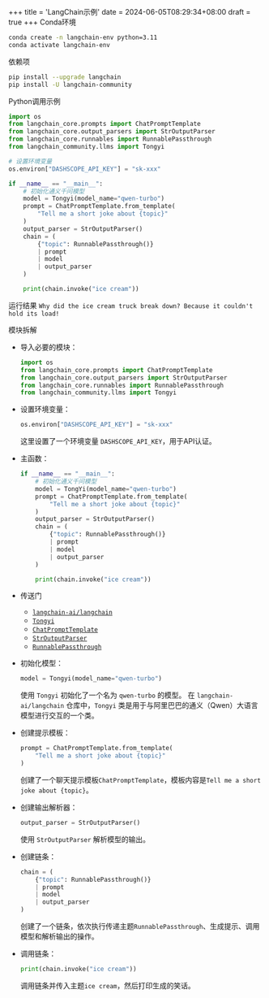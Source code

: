 +++
title = 'LangChain示例'
date = 2024-06-05T08:29:34+08:00
draft = true
+++
Conda环境
``` bash
conda create -n langchain-env python=3.11
conda activate langchain-env
```

依赖项
``` bash
pip install --upgrade langchain
pip install -U langchain-community
```

Python调用示例
``` python
import os
from langchain_core.prompts import ChatPromptTemplate
from langchain_core.output_parsers import StrOutputParser
from langchain_core.runnables import RunnablePassthrough
from langchain_community.llms import Tongyi

# 设置环境变量
os.environ["DASHSCOPE_API_KEY"] = "sk-xxx"

if __name__ == "__main__":
    # 初始化通义千问模型
    model = Tongyi(model_name="qwen-turbo")
    prompt = ChatPromptTemplate.from_template(
        "Tell me a short joke about {topic}"
    )
    output_parser = StrOutputParser()
    chain = (
        {"topic": RunnablePassthrough()}
        | prompt
        | model
        | output_parser
    )

    print(chain.invoke("ice cream")) 
```

运行结果
`Why did the ice cream truck break down? Because it couldn't hold its load!`

模块拆解
- 导入必要的模块：
    ```python
    import os
    from langchain_core.prompts import ChatPromptTemplate
    from langchain_core.output_parsers import StrOutputParser
    from langchain_core.runnables import RunnablePassthrough
    from langchain_community.llms import Tongyi
    ```
- 设置环境变量：
    ``` python
    os.environ["DASHSCOPE_API_KEY"] = "sk-xxx"
    ```
    这里设置了一个环境变量 `DASHSCOPE_API_KEY`，用于API认证。


- 主函数：
    ``` python
    if __name__ == "__main__":
        # 初始化通义千问模型
        model = TongYi(model_name="qwen-turbo")
        prompt = ChatPromptTemplate.from_template(
            "Tell me a short joke about {topic}"
        )
        output_parser = StrOutputParser()
        chain = (
            {"topic": RunnablePassthrough()}
            | prompt
            | model
            | output_parser
        )

        print(chain.invoke("ice cream"))
    ```
- 传送门
    - [`langchain-ai/langchain`](https://github.com/langchain-ai/langchain/tree/master/libs/community/langchain_community/llms)
    - [`Tongyi`](https://github.com/langchain-ai/langchain/blob/234394f6316d854972e65009c7a94921dd780f51/libs/community/langchain_community/llms/tongyi.py#L160) 
    - [`ChatPromptTemplate`](https://github.com/langchain-ai/langchain/blob/234394f6316d854972e65009c7a94921dd780f51/libs/core/langchain_core/prompts/chat.py#L709)
    - [`StrOutputParser`](https://github.com/langchain-ai/langchain/blob/234394f6316d854972e65009c7a94921dd780f51/libs/core/langchain_core/output_parsers/string.py#L6)
    - [`RunnablePassthrough`](https://github.com/langchain-ai/langchain/blob/234394f6316d854972e65009c7a94921dd780f51/libs/core/langchain_core/runnables/passthrough.py#L65)

- 初始化模型：
    ``` python
    model = Tongyi(model_name="qwen-turbo")
    ```
    使用 `Tongyi` 初始化了一个名为 `qwen-turbo` 的模型。
    在 `langchain-ai/langchain` 仓库中，`Tongyi` 类是用于与阿里巴巴的通义（Qwen）大语言模型进行交互的一个类。

- 创建提示模板：
    ``` python
    prompt = ChatPromptTemplate.from_template(
        "Tell me a short joke about {topic}"
    )
    ```
    创建了一个聊天提示模板`ChatPromptTemplate`，模板内容是`Tell me a short joke about {topic}`。

- 创建输出解析器：
    ``` python
    output_parser = StrOutputParser()
    ```
    使用 `StrOutputParser` 解析模型的输出。

- 创建链条：
    ``` python
    chain = (
        {"topic": RunnablePassthrough()}
        | prompt
        | model
        | output_parser
    )
    ```
    创建了一个链条，依次执行传递主题`RunnablePassthrough`、生成提示、调用模型和解析输出的操作。

- 调用链条：
    ``` python
    print(chain.invoke("ice cream"))
    ```
    调用链条并传入主题`ice cream`，然后打印生成的笑话。